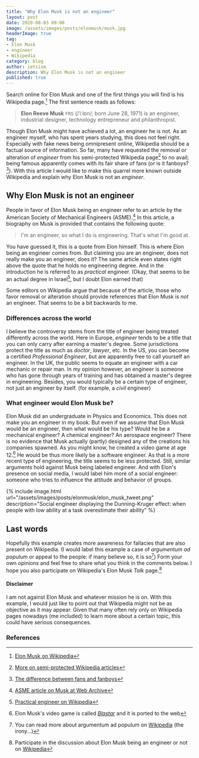 ```yaml
---
title: "Why Elon Musk is not an engineer"
layout: post
date: 2020-08-03 09:00
image: /assets/images/posts/elonmusk/musk.jpg
headerImage: true
tag:
- Elon Musk
- engineer
- Wikipedia
category: blog
author: ietsism
description: Why Elon Musk is not an engineer
published: true
---
```


Search online for Elon Musk and one of the first things you will find is his Wikipedia page.[^1] The first sentence reads as follows:

> <b>Elon Reeve Musk</b> <span style="font-size:85%;">FRS</span> (/ˈiːlɒn/; born June 28, 1971) is an <span class="evidence">engineer</span>, industrial designer, technology entrepreneur and philanthropist.

Though Elon Musk might have achieved a lot, an engineer he is not. As an engineer myself, who has spent years studying, this does not feel right. Especially with fake news being omnipresent online, Wikipedia should be a factual source of information. So far, many have requested the removal or alteration of *engineer* from his semi-protected Wikipedia page[^2] to no avail; being famous apparently comes with its fair share of fans (or is it fanboys?[^3]).
With this article I would like to make this quarrel more known outside Wikipedia and explain why Elon Musk is not an *engineer*. 

## Why Elon Musk is not an engineer

People in favor of Elon Musk being an engineer refer to an article by the American Society of Mechanical Engineers (ASME).[^4] In this article, a biography on Musk is provided that contains the following quote:

> I'm an engineer, so what I do is engineering. That's what I'm good at.

You have guessed it, this is a quote from Elon himself. This is where Elon being an engineer comes from. But claiming you are an engineer, does not really make you an engineer, does it? The same article even states right above the quote that he holds no engineering degree. And in the introduction he is referred to as *practical* engineer. (Okay, that seems to be an actual degree in Israel[^5], but I doubt Elon earned that)

Some editors on Wikipedia argue that because of the article, those who favor removal or alteration should provide references that Elon Musk is *not* an engineer. That seems to be a bit backwards to me.

### Differences across the world

I believe the controversy stems from the title of engineer being treated differently across the world. Here in Europe, *engineer* tends to be a title that you can only carry after earning a master's degree. Some jurisdictions protect the title as much as *doctor*, *lawyer*, etc. In the US, you can become a certified *Professional Engineer*, but are apparently free to call yourself an engineer. In the UK, the public seems to equate an engineer with a car mechanic or repair man. In my opinion however, an engineer is someone who has gone through years of training and has obtained a master's degree in engineering. Besides, you would typically be a certain type of engineer, not just an engineer by itself. (for example, a *civil* engineer)

### What engineer would Elon Musk be?

Elon Musk did an undergraduate in Physics and Economics. This does not make you an engineer in my book. But even if we assume that Elon Musk would be an engineer, then what would be his type? Would he be a mechanical engineer? A chemical engineer? An aerospace engineer? There is no evidence that Musk actually (partly) designed any of the creations his companies spawned. As you might know, he created a video game at age 12.[^6] He would be thus more likely be a software engineer. As that is a more recent type of engineering, the title seems to be less protected. Still, similar arguments hold against Musk being labeled engineer. And with Elon's presence on social media, I would label him more of a social engineer: someone who tries to influence the attitude and behavior of groups.

{% include image.html url="/assets/images/posts/elonmusk/elon_musk_tweet.png" description="Social engineer displaying the Dunning-Kruger effect: when people with low ability at a task overestimate their ability" %}

## Last words

Hopefully this example creates more awareness for fallacies that are also present on Wikipedia. (I would label this example a case of *argumentum ad populum* or appeal to the people: if many believe so, it is so[^7]) Form your own opinions and feel free to share what you think in the comments below. I hope you also participate on Wikipedia's Elon Musk *Talk* page.[^8]

#### Disclaimer

I am not against Elon Musk and whatever mission he is on. With this example, I would just like to point out that Wikipedia might not be as objective as it may appear. Given that many often rely only on Wikipedia pages nowadays (me included) to learn more about a certain topic, this could have serious consequences.

### References

[^1]: [Elon Musk on Wikipedia](https://en.wikipedia.org/wiki/Elon_Musk)
[^2]: [More on semi-protected Wikipedia articles](https://en.wikipedia.org/wiki/Wikipedia:Protection_policy#semi)
[^3]: [The difference between fans and fanboys](http://fav.me/db6w0dh)
[^4]: [ASME article on Musk at Web Archive](https://web.archive.org/web/20181119011009/https://www.asme.org/career-education/early-career-engineers/me-today/engineer-in-focus-elon-musk)
[^5]: [Practical engineer on Wikipedia](https://en.wikipedia.org/wiki/Practical_engineer)
[^6]: Elon Musk's video game is called [*Blastar*](https://www.theverge.com/2015/6/9/8752333/elon-musk-blastar-pc-game) and it is ported to the web
[^7]: You can read more about argumentum ad populum on [Wikipedia](https://en.wikipedia.org/wiki/Argumentum_ad_populum) (the irony...)
[^8]: Participate in the discussion about Elon Musk being an engineer or not on [Wikipedia](https://en.wikipedia.org/wiki/Talk:Elon_Musk)
